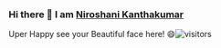 ### Hi there 👋 I am <a href="https://niroportfolio.netlify.app/">Niroshani Kanthakumar</a>
Uper Happy see your Beautiful face here! 😄![visitors](https://visitor-badge.glitch.me/badge?page_id=Niro7.visitor-badge)
<!--
**Niro7/Niro7** is a ✨ _special_ ✨ repository because its `README.md` (this file) appears on your GitHub profile.

Here are some ideas to get you started:

- 🔭 I’m currently working on ...
- 🌱 I’m currently learning ...
- 👯 I’m looking to collaborate on ...
- 🤔 I’m looking for help with ...
- 💬 Ask me about ...
- 📫 How to reach me: ...
- 😄 Pronouns: ...
- ⚡ Fun fact: ...
-->
